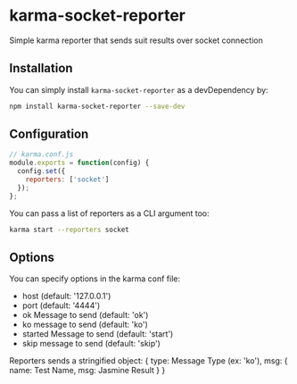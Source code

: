 # karma-socket-reporter

Simple karma reporter that sends suit results over socket connection

## Installation

You can simply install `karma-socket-reporter` as a devDependency by:
```bash
npm install karma-socket-reporter --save-dev
```

## Configuration
```js
// karma.conf.js
module.exports = function(config) {
  config.set({
    reporters: ['socket']
  });
};
```

You can pass a list of reporters as a CLI argument too:
```bash
karma start --reporters socket
```

## Options

You can specify options in the karma conf file:
 - host (default: '127.0.0.1')
 - port (default: '4444')
 - ok Message to send (default: 'ok')
 - ko message to send (default: 'ko')
 - started Message to send (default: 'start')
 - skip message to send (default: 'skip')

Reporters sends a stringified object: 
 {
    type: Message Type (ex: 'ko'),
    msg: {
        name: Test Name,
        msg: Jasmine Result
    }
 }
